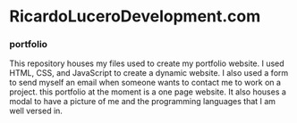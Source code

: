 #  RicardoLuceroDevelopment.com
### portfolio
This repository houses my files used to create my portfolio website. I used HTML, CSS, and JavaScript to create a dynamic website.
I also used a form to send myself an email when someone wants to contact me to work on a project.
this portfolio at the moment is a one page website. It also houses a modal to have a picture of me and the programming languages that I am well versed in. 
